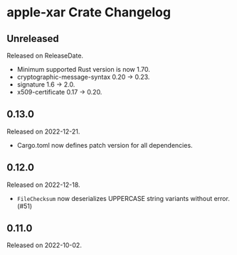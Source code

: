 # apple-xar Crate Changelog

<!-- next-header -->

## Unreleased

Released on ReleaseDate.

* Minimum supported Rust version is now 1.70.
* cryptographic-message-syntax 0.20 -> 0.23.
* signature 1.6 -> 2.0.
* x509-certificate 0.17 -> 0.20.

## 0.13.0

Released on 2022-12-21.

* Cargo.toml now defines patch version for all dependencies.

## 0.12.0

Released on 2022-12-18.

* `FileChecksum` now deserializes UPPERCASE string variants without
  error. (#51)

## 0.11.0

Released on 2022-10-02.

